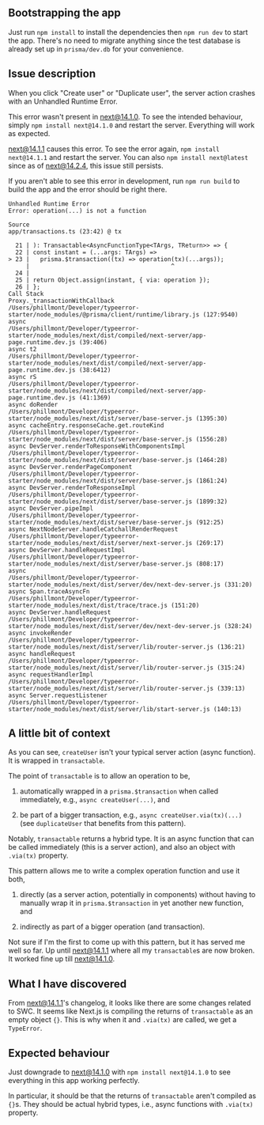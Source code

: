 ## Bootstrapping the app

Just run `npm install` to install the dependencies then `npm run dev` to start the app. There's no need to migrate anything since the test database is already set up in `prisma/dev.db` for your convenience.

## Issue description

When you click "Create user" or "Duplicate user", the server action crashes with an Unhandled Runtime Error.

This error wasn't present in next@14.1.0. To see the intended behaviour, simply `npm install next@14.1.0` and restart the server. Everything will work as expected.

next@14.1.1 causes this error. To see the error again, `npm install next@14.1.1` and restart the server. You can also `npm install next@latest` since as of next@14.2.4, this issue still persists.

If you aren't able to see this error in development, run `npm run build` to build the app and the error should be right there.

```
Unhandled Runtime Error
Error: operation(...) is not a function

Source
app/transactions.ts (23:42) @ tx

  21 | ): Transactable<AsyncFunctionType<TArgs, TReturn>> => {
  22 | const instant = (...args: TArgs) =>
> 23 |   prisma.$transaction((tx) => operation(tx)(...args));
     |                                        ^
  24 |
  25 | return Object.assign(instant, { via: operation });
  26 | };
Call Stack
Proxy._transactionWithCallback
/Users/phillmont/Developer/typeerror-starter/node_modules/@prisma/client/runtime/library.js (127:9540)
async
/Users/phillmont/Developer/typeerror-starter/node_modules/next/dist/compiled/next-server/app-page.runtime.dev.js (39:406)
async t2
/Users/phillmont/Developer/typeerror-starter/node_modules/next/dist/compiled/next-server/app-page.runtime.dev.js (38:6412)
async rS
/Users/phillmont/Developer/typeerror-starter/node_modules/next/dist/compiled/next-server/app-page.runtime.dev.js (41:1369)
async doRender
/Users/phillmont/Developer/typeerror-starter/node_modules/next/dist/server/base-server.js (1395:30)
async cacheEntry.responseCache.get.routeKind
/Users/phillmont/Developer/typeerror-starter/node_modules/next/dist/server/base-server.js (1556:28)
async DevServer.renderToResponseWithComponentsImpl
/Users/phillmont/Developer/typeerror-starter/node_modules/next/dist/server/base-server.js (1464:28)
async DevServer.renderPageComponent
/Users/phillmont/Developer/typeerror-starter/node_modules/next/dist/server/base-server.js (1861:24)
async DevServer.renderToResponseImpl
/Users/phillmont/Developer/typeerror-starter/node_modules/next/dist/server/base-server.js (1899:32)
async DevServer.pipeImpl
/Users/phillmont/Developer/typeerror-starter/node_modules/next/dist/server/base-server.js (912:25)
async NextNodeServer.handleCatchallRenderRequest
/Users/phillmont/Developer/typeerror-starter/node_modules/next/dist/server/next-server.js (269:17)
async DevServer.handleRequestImpl
/Users/phillmont/Developer/typeerror-starter/node_modules/next/dist/server/base-server.js (808:17)
async
/Users/phillmont/Developer/typeerror-starter/node_modules/next/dist/server/dev/next-dev-server.js (331:20)
async Span.traceAsyncFn
/Users/phillmont/Developer/typeerror-starter/node_modules/next/dist/trace/trace.js (151:20)
async DevServer.handleRequest
/Users/phillmont/Developer/typeerror-starter/node_modules/next/dist/server/dev/next-dev-server.js (328:24)
async invokeRender
/Users/phillmont/Developer/typeerror-starter/node_modules/next/dist/server/lib/router-server.js (136:21)
async handleRequest
/Users/phillmont/Developer/typeerror-starter/node_modules/next/dist/server/lib/router-server.js (315:24)
async requestHandlerImpl
/Users/phillmont/Developer/typeerror-starter/node_modules/next/dist/server/lib/router-server.js (339:13)
async Server.requestListener
/Users/phillmont/Developer/typeerror-starter/node_modules/next/dist/server/lib/start-server.js (140:13)
```

## A little bit of context

As you can see, `createUser` isn't your typical server action (async function). It is wrapped in `transactable`.

The point of `transactable` is to allow an operation to be,

1. automatically wrapped in a `prisma.$transaction` when called immediately, e.g., `async createUser(...)`, and

2. be part of a bigger transaction, e.g., `async createUser.via(tx)(...)` (see `duplicateUser` that benefits from this pattern).

Notably, `transactable` returns a hybrid type. It is an async function that can be called immediately (this is a server action), and also an object with `.via(tx)` property.

This pattern allows me to write a complex operation function and use it both,

1. directly (as a server action, potentially in components) without having to manually wrap it in `prisma.$transaction` in yet another new function, and

2. indirectly as part of a bigger operation (and transaction).

Not sure if I'm the first to come up with this pattern, but it has served me well so far. Up until next@14.1.1 where all my `transactable`s are now broken. It worked fine up till next@14.1.0.

## What I have discovered

From next@14.1.1's changelog, it looks like there are some changes related to SWC. It seems like Next.js is compiling the returns of `transactable` as an empty object `{}`. This is why when it and `.via(tx)` are called, we get a `TypeError`.

## Expected behaviour

Just downgrade to next@14.1.0 with `npm install next@14.1.0` to see everything in this app working perfectly.

In particular, it should be that the returns of `transactable` aren't compiled as `{}`s. They should be actual hybrid types, i.e., async functions with `.via(tx)` property.
